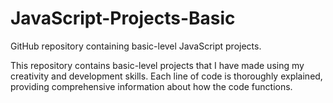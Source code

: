 # JavaScript-Projects-Basic
GitHub repository containing basic-level JavaScript projects.


This repository contains basic-level projects that I have made using my creativity and development skills. 
Each line of code is thoroughly explained, providing comprehensive information about how the code functions.




